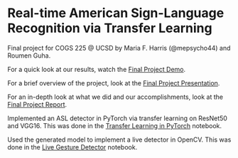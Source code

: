 # Real-time American Sign-Language Recognition via Transfer Learning
 Final project for COGS 225 @ UCSD by Maria F. Harris (@mepsycho44) and Roumen Guha.
 
 For a quick look at our results, watch the [Final Project Demo](https://github.com/roumenguha/American-Sign-Language_MNIST/blob/master/COGS%20225%20Final%20Project%20Demo.mp4).
 
 For a brief overview of the project, look at the [Final Project Presentation](https://github.com/roumenguha/American-Sign-Language_MNIST/blob/master/COGS%20225%20Final%20Project%20Presentation.pdf).
 
 For an in-depth look at what we did and our accomplishments, look at the [Final Project Report](https://github.com/roumenguha/American-Sign-Language_MNIST/blob/master/COGS%20225%20Final%20Project%20Report.pdf).
 
 Implemented an ASL detector in PyTorch via transfer learning on ResNet50 and VGG16. This was done in the [Transfer Learning in PyTorch](https://github.com/roumenguha/American-Sign-Language_MNIST/blob/master/Transfer%20Learning%20in%20PyTorch.ipynb) notebook. 
 
 Used the generated model to implement a live detector in OpenCV. This was done in the [Live Gesture Detector](https://github.com/roumenguha/American-Sign-Language_MNIST/blob/master/Live%20Gesture%20Detector.ipynb) notebook. 
 
